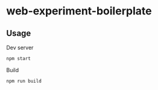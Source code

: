 # web-experiment-boilerplate

## Usage
Dev server
```sh
npm start
```

Build
```sh
npm run build
```
